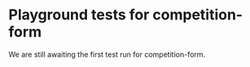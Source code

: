 # Playground tests for competition-form
We are still awaiting the first test run for competition-form.
